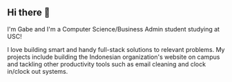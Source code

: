 ## Hi there 👋

I'm Gabe and I'm a Computer Science/Business Admin student studying at USC!

I love building smart and handy full-stack solutions to relevant problems. My projects include building the Indonesian organization's website on campus and tackling other productivity tools such as email cleaning and clock in/clock out systems.
